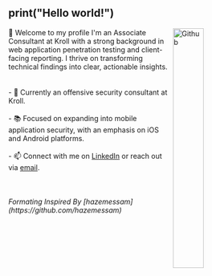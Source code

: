 ## print("Hello world!") 

<!--
**Ab-Mhd/Ab-Mhd** is a ✨ _special_ ✨ repository because its `README.md` (this file) appears on your GitHub profile. --!>


<img width="35%" align="right" alt="Github" src="https://user-images.githubusercontent.com/48678280/88862734-4903af80-d201-11ea-968b-9c939d88a37c.gif" />

👋 Welcome to my profile

I'm an Associate Consultant at Kroll with a strong background in web application penetration testing and client-facing reporting. I thrive on transforming technical findings into clear, actionable insights.

<br><br><br>
- 🔭 Currently an offensive security consultant at Kroll.<br><br>
- 📚 Focused on expanding into mobile application security, with an emphasis on iOS and Android platforms.<br><br>
- 📫 Connect with me on <a href="https://www.linkedin.com/in/abmhd">LinkedIn</a> or reach out via <a href="mailto:ab.mhd@pm.me">email</a>.<br>




<br><br><br>
<span font-size=:"small"> <i>Formating Inspired By [hazemessam](https://github.com/hazemessam)</i></span>
 
